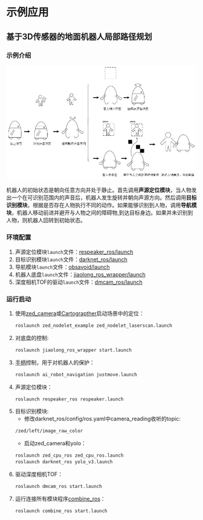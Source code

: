 # 示例应用

## 基于3D传感器的地面机器人局部路径规划
### 示例介绍
![示例介绍](https://github.com/jixingwu/combine/blob/master/example.png)

机器人的初始状态是朝向任意方向并处于静止。首先调用**声源定位模块**，当人物发出一个在可识别范围内的声音后，机器人发生旋转并朝向声源方向。然后调用**目标识别模块**，根据是否存在人物执行不同的动作。如果能够识别到人物，调用**导航模块**，机器人移动前进并避开与人物之间的障碍物,到达目标身边。如果并未识别到人物，则机器人回转到初始状态。

### 环境配置
1. 声源定位模块`launch`文件：[respeaker_ros/launch](https://github.com/furushchev/respeaker_ros/tree/master/launch)
2. 目标识别模块`launch`文件：[darknet_ros/launch](https://github.com/leggedrobotics/darknet_ros/tree/master/darknet_ros/launch)
3. 导航模块`launch`文件：[obsavoid/launch](https://github.com/jixingwu/obsavoid/tree/master/obsavoid/launch)
4. 机器人底盘`launch`文件：[jiaolong_ros_wrapper/launch](https://github.com/NLS-SJTU/jiaolong_ros_wrapper/tree/master/launch)
5. 深度相机TOF的驱动`launch`文件：[dmcam_ros/launch](https://github.com/smarttofsdk/SDK/tree/master/ros/src/dmcam_ros/launch)

### 运行启动
1. 使用[zed_camera](http://192.168.22.201/software/sensors/ai_robot_sensors/startup.html#zed-camera)或[Cartograpther](http://192.168.22.201/software/localization/cartographer/startup.html#id3)启动场景中的定位：
	```bash
	roslaunch zed_nodelet_example zed_nodelet_laserscan.launch
	```
2. 对底盘的控制:
	```bash
	roslaunch jiaolong_ros_wrapper start.launch
	```
3. [手柄](http://192.168.22.201/software/navigation/startup.html#id8)控制，用于对机器人的保护：
	```bash
	roslaunch ai_robot_navigation justmove.launch
	```
4. 声源定位模块：
	```bash
	roslaunch respeaker_ros respeaker.launch
	```
5. 目标识别模块:
    * 修改darknet_ros/config/ros.yaml中camera_reading收听的topic:
	```bash
	/zed/left/image_raw_color
	```
    * 启动zed_camera和yolo：
	```bash
	roslaunch zed_cpu_ros zed_cpu_ros.launch
	roslaunch darknet_ros yolo_v3.launch
	```
6. 驱动深度相机TOF：
	```bash
	roslaunch dmcam_ros start.launch
	```
7. 运行连接所有模块程序[combine_ros](https://github.com/jixingwu/combine/tree/master/combine_ros)：
	```bash
	roslaunch combine_ros start.launch
	```
